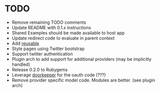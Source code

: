 # TODO

* Remove remaining TODO comments
* Update README with 0.1.x instructions
* Shared Examples should be made available to host app
* Update redirect code to evaluate in parent context
* Add [reusable](http://github.com/jsmestad/reusable)
* Style pages using Twitter bootstrap
* Support twitter authentication
* Plugin arch to add support for additional providers (may be implicitly handled)
* Release 0.2.0 to Rubygems
* Leverage [doorkeeper](http://github.com/applicake/doorkeeper) for the oauth code (???)
* Remove provider specific model code. Modules are better. (see plugin arch)
